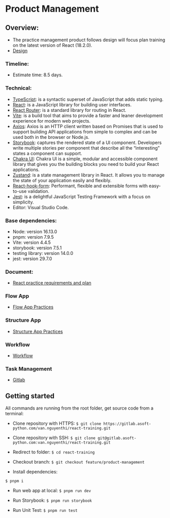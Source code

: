 # Product Management

## Overview:

- The practice management product follows design will focus plan training on the latest version of React (18.2.0).
- [Design](https://www.figma.com/file/fqGqgxSYVOYZkhXanE7JqH/Management-Products?type=design&node-id=0-1&mode=design)

### Timeline:

- Estimate time: 8.5 days.

### Technical:

- [TypeScript](https://www.typescriptlang.org/): is a syntactic superset of JavaScript that adds static typing.
- [React](https://react.dev/learn): is a JavaScript library for building user interfaces.
- [React Router](https://reactrouter.com/en/main): is a standard library for routing in React.
- [Vite](https://vitejs.dev/guide): is a build tool that aims to provide a faster and leaner development experience for modern web projects.
- [Axios](https://github.com/axios/axios): Axios is an HTTP client written based on Promises that is used to support building API applications from simple to complex and can be used both in the browser or Node.js.
- [Storybook](https://storybook.js.org/): captures the rendered state of a UI component. Developers write multiple stories per component that describe all the “interesting” states a component can support.
- [Chakra UI](https://chakra-ui.com/): Chakra UI is a simple, modular and accessible component library that gives you the building blocks you need to build your React applications.
- [Zustand](https://github.com/pmndrs/zustand): is a state management library in React. It allows you to manage the state of your application easily and flexibly.
- [React-hook-form](https://react-hook-form.com/): Performant, flexible and extensible forms with easy-to-use validation.
- [Jest](https://jestjs.io/docs/getting-started): is a delightful JavaScript Testing Framework with a focus on simplicity.
- Editor: Visual Studio Code.

### Base dependencies:

- Node: version 16.13.0
- pnpm: version 7.9.5
- Vite: version 4.4.5
- storybook: version 7.5.1
- testing library: version 14.0.0
- jest: version 29.7.0

### Document:

- [React practice requirements and plan](https://docs.google.com/document/d/18XNc6Zb3vcJX___EbktJuZ-RuQE86wFIc8GEEOLLvvE/edit)

### Flow App

- [Flow App Practices](https://miro.com/app/board/uXjVNVy5Pt8=/?share_link_id=145783935295)

### Structure App

- [Structure App Practices](https://miro.com/app/board/uXjVNVroqZA=/?share_link_id=806689177025)

### Workflow

- [Workflow](https://docs.google.com/document/d/18XNc6Zb3vcJX___EbktJuZ-RuQE86wFIc8GEEOLLvvE/edit)

### Task Management

- [Gitlab](https://gitlab.asoft-python.com/van.nguyenthi/react-training/-/issues)

## Getting started

All commands are running from the root folder, get source code from a terminal:

- Clone repository with HTTPS:
`$ git clone https://gitlab.asoft-python.com/van.nguyenthi/react-training.git`

- Clone repository with SSH: 
`$ git clone git@gitlab.asoft-python.com:van.nguyenthi/react-training.git`

- Redirect to folder:
`$ cd react-training`

- Checkout branch:
`$ git checkout feature/product-management`

- Install dependencies:

`$ pnpm i`

- Run web app at local:
`$ pnpm run dev`

- Run Storybook:
`$ pnpm run storybook`

- Run Unit Test:
`$ pnpm run test`
